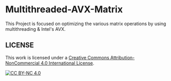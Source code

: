 # Multithreaded-AVX-Matrix
This Project is focused on optimizing the various matrix operations by using multithreading &amp; Intel's AVX.

## LICENSE
[cc-by-nc]: http://creativecommons.org/licenses/by-nc/4.0/
[cc-by-nc-image]: https://licensebuttons.net/l/by-nc/4.0/88x31.png
[cc-by-nc-shield]: https://img.shields.io/badge/License-CC%20BY--NC%204.0-lightgrey.svg
This work is licensed under a [Creative Commons Attribution-NonCommercial 4.0 International License][cc-by-nc].  

[![CC BY-NC 4.0][cc-by-nc-image]][cc-by-nc]
